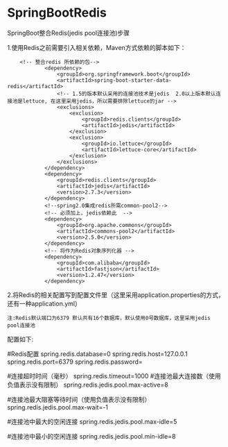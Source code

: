 # SpringBootRedis
SpringBoot整合Redis(jedis pool连接池)步骤

1.使用Redis之前需要引入相关依赖，Maven方式依赖的脚本如下：

        <!-- 整合redis 所依赖的包-->
                <dependency>
                    <groupId>org.springframework.boot</groupId>
                    <artifactId>spring-boot-starter-data-redis</artifactId>
                    <!-- 1.5的版本默认采用的连接池技术是jedis  2.0以上版本默认连接池是lettuce, 在这里采用jedis，所以需要排除lettuce的jar -->
                    <exclusions>
                        <exclusion>
                            <groupId>redis.clients</groupId>
                            <artifactId>jedis</artifactId>
                        </exclusion>
                        <exclusion>
                            <groupId>io.lettuce</groupId>
                            <artifactId>lettuce-core</artifactId>
                        </exclusion>
                    </exclusions>
                </dependency>
                <dependency>
                    <groupId>redis.clients</groupId>
                    <artifactId>jedis</artifactId>
                    <version>2.7.3</version>
                </dependency>
                <!--spring2.0集成redis所需common-pool2-->
                <!-- 必须加上，jedis依赖此  -->
                <dependency>
                    <groupId>org.apache.commons</groupId>
                    <artifactId>commons-pool2</artifactId>
                    <version>2.5.0</version>
                </dependency>
                <!-- 将作为Redis对象序列化器 -->
                <dependency>
                    <groupId>com.alibaba</groupId>
                    <artifactId>fastjson</artifactId>
                    <version>1.2.47</version>
                </dependency>
        
        
2.将Redis的相关配置写到配置文件里（这里采用application.properties的方式，还有一种application.yml）

    注:Redis默认端口为6379 默认共有16个数据库，默认使用0号数据库，这里采用jedis pool连接池
    
 配置如下:
 
 #Redis配置
 spring.redis.database=0
 spring.redis.host=127.0.0.1
 spring.redis.port=6379
 spring.redis.password=
 
 #连接超时时间（毫秒）
 spring.redis.timeout=1000
 #连接池最大连接数（使用负值表示没有限制）
 spring.redis.jedis.pool.max-active=8
 
 #连接池最大阻塞等待时间（使用负值表示没有限制）
 spring.redis.jedis.pool.max-wait=-1
 
 #连接池中最大的空闲连接
 spring.redis.jedis.pool.max-idle=5
 
 #连接池中最小的空闲连接
 spring.redis.jedis.pool.min-idle=8
  
